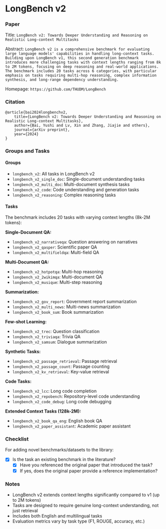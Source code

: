 # LongBench v2

### Paper

Title: `LongBench v2: Towards Deeper Understanding and Reasoning on Realistic Long-context Multitasks`

Abstract: `LongBench v2 is a comprehensive benchmark for evaluating large language models' capabilities in handling long-context tasks. Building upon LongBench v1, this second generation benchmark introduces more challenging tasks with context lengths ranging from 8k to 2M tokens, focusing on deep reasoning and real-world applications. The benchmark includes 20 tasks across 6 categories, with particular emphasis on tasks requiring multi-hop reasoning, complex information synthesis, and long-range dependency understanding.`

Homepage: `https://github.com/THUDM/LongBench`

### Citation

```
@article{bai2024longbenchv2,
    title={LongBench v2: Towards Deeper Understanding and Reasoning on Realistic Long-context Multitasks},
    author={Bai, Yushi and Lv, Xin and Zhang, Jiajie and others},
    journal={arXiv preprint},
    year={2024}
}
```

### Groups and Tasks

#### Groups

* `longbench_v2`: All tasks in LongBench v2
* `longbench_v2_single_doc`: Single-document understanding tasks
* `longbench_v2_multi_doc`: Multi-document synthesis tasks
* `longbench_v2_code`: Code understanding and generation tasks
* `longbench_v2_reasoning`: Complex reasoning tasks

#### Tasks

The benchmark includes 20 tasks with varying context lengths (8k-2M tokens):

**Single-Document QA:**
* `longbench_v2_narrativeqa`: Question answering on narratives
* `longbench_v2_qasper`: Scientific paper QA
* `longbench_v2_multifieldqa`: Multi-field QA

**Multi-Document QA:**
* `longbench_v2_hotpotqa`: Multi-hop reasoning
* `longbench_v2_2wikimqa`: Multi-document QA
* `longbench_v2_musique`: Multi-step reasoning

**Summarization:**
* `longbench_v2_gov_report`: Government report summarization
* `longbench_v2_multi_news`: Multi-news summarization
* `longbench_v2_book_sum`: Book summarization

**Few-shot Learning:**
* `longbench_v2_trec`: Question classification
* `longbench_v2_triviaqa`: Trivia QA
* `longbench_v2_samsum`: Dialogue summarization

**Synthetic Tasks:**
* `longbench_v2_passage_retrieval`: Passage retrieval
* `longbench_v2_passage_count`: Passage counting
* `longbench_v2_kv_retrieval`: Key-value retrieval

**Code Tasks:**
* `longbench_v2_lcc`: Long code completion
* `longbench_v2_repobench`: Repository-level code understanding
* `longbench_v2_code_debug`: Long code debugging

**Extended Context Tasks (128k-2M):**
* `longbench_v2_book_qa_eng`: English book QA
* `longbench_v2_paper_assistant`: Academic paper assistant

### Checklist

For adding novel benchmarks/datasets to the library:
* [x] Is the task an existing benchmark in the literature?
  * [x] Have you referenced the original paper that introduced the task?
  * [x] If yes, does the original paper provide a reference implementation?

### Notes

- LongBench v2 extends context lengths significantly compared to v1 (up to 2M tokens)
- Tasks are designed to require genuine long-context understanding, not just retrieval
- Includes both English and multilingual tasks
- Evaluation metrics vary by task type (F1, ROUGE, accuracy, etc.)
